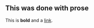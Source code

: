 ## This was done with prose

This is **bold** and a [link](https://thedod.github.io "My github site").